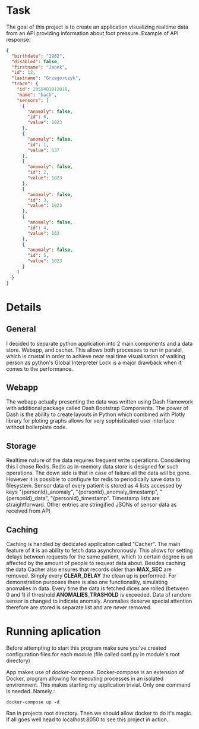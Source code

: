 # Task
The goal of this project is to create an application visualizing realtime data from an API providing information about foot pressure. Example of API response:
```json
{
  "birthdate": "1982",
  "disabled": false,
  "firstname": "Janek",
  "id": 12,
  "lastname": "Grzegorczyk",
  "trace": {
    "id": 2350401012010,
    "name": "bach",
    "sensors": [
      {
        "anomaly": false,
        "id": 0,
        "value": 1023
      },
      {
        "anomaly": false,
        "id": 1,
        "value": 637
      },
      {
        "anomaly": false,
        "id": 2,
        "value": 1023
      },
      {
        "anomaly": false,
        "id": 3,
        "value": 1023
      },
      {
        "anomaly": false,
        "id": 4,
        "value": 162
      },
      {
        "anomaly": false,
        "id": 5,
        "value": 1023
      }
    ]
  }
}
```

# Details

## General
I decided to separate python application into 2 main components and a data store. Webapp, and cacher. This allows both processes to run in paralel, which is crustal in order to achieve near real time visualisation of walking person as python's Global Interpreter Lock is a major drawback when it comes to the performance.

## Webapp
The webapp actually presenting the data was written using Dash framework with additional package called Dash Bootstrap Components. The power of Dash is the ability to create layouts in Python which combined with Plotly library for ploting graphs allows for very sophisticated user interface without boilerplate code.

## Storage
Realtime nature of the data requires frequent write operations. Considering this I chose Redis. Redis as in-memory data store is designed for such operations. The down side is that in case of failure all the data will be gone. However it is possible to configure for redis to periodically save data to filesystem. Sensor data of every patient is stored as 4 lists
accessed by keys "{personId}_anomaly", "{personId}_anomaly_timestamp", "{personId}_data", "{personId}_timestamp". Timestamp lists are straightforward. Other entries are stringified JSONs of sensor data as received from API

## Caching
Caching is handled by dedicated application called "Cacher". The main feature of it is an ability to fetch data asynchronously. This allows for setting delays between requests for the same patient, which to certain degree is un affected by the amount of people to request data about. Besides caching the data Cacher also ensures that records older than **MAX_SEC** are removed. Simply every **CLEAR_DELAY** the clean up is performed. For demonstration purposes there is also one functionality, simulating anomalies in data. Every time the data is fetched dices are rolled (between 0 and 1) if threshold **ANOMALIES_TRASHOLD** is exceeded. Data of random sensor is changed to indicate anomaly. Anomalies deserve special attention therefore are stored is separate list and are *never* removed.

# Running aplication

Before attempting to start this program make sure you've created configuration files for each module (file called conf.py in module's root directory)

App makes use of docker-compose. Docker-compose is an extension of Docker, program allowing for executing processes in an isolated environment. This makes starting my application trivial. Only one command is needed. Namely :
```shell
docker-compose up -d
```
Ran in projects root directory. Then we should allow docker to do it's magic. If all goes well head to localhost:8050 to see this project in action.
